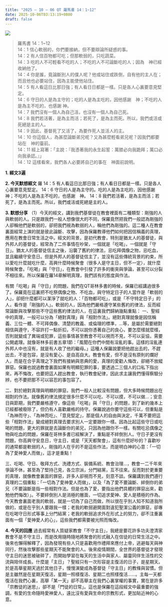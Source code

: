 ```yaml
---
title: "2025 – 10 – 06 QT 羅馬書 14：1~12"
date: 2025-10-06T03:13:19+0800
draft: false
---
```


![](/images/qt.jpg)
> 羅馬書 14：1~12  
> 14：1 信心軟弱的，你們要接納，但不要辯論所疑惑的事。  
> 14：2 有人信百物都可吃；但那軟弱的，只吃蔬菜。  
> 14：3 吃的人不可輕看不吃的人；不吃的人不可論斷吃的人；因為　神已經收納他了。  
> 14：4 你是誰，竟論斷別人的僕人呢？他或站住或跌倒，自有他的主人在；而且他也必要站住，因為主能使他站住。  
> 14：5 有人看這日比那日強；有人看日日都是一樣。只是各人心裏要意見堅定。  
> 14：6 守日的人是為主守的；吃的人是為主吃的，因他感謝　神；不吃的人是為主不吃的，也感謝 神。  
> 14：7 我們沒有一個人為自己活，也沒有一個人為自己死。  
> 14：8 我們若活著，是為主而活；若死了，是為主而死。所以，我們或活或死總是主的人。  
> 14：9 因此，基督死了又活了，為要作死人並活人的主。  
> 14：10 你這個人，為甚麼論斷弟兄呢？又為甚麼輕看弟兄呢？因我們都要站在　神的臺前。  
> 14：11 經上寫著：「主說：『我憑著我的永生起誓：萬膝必向我跪拜；萬口必向我承認。』」  
> 14：12 這樣看來，我們各人必要將自己的事在　神面前說明。  



**1.  經文3遍**

**2. 今天默想經文**
羅 14：5 有人看這日比那日強；有人看日日都是一樣。只是各人心裏要意見堅定。
14：6 守日的人是為主守的。吃的人是為主吃的，因他感謝　神；不吃的人是為主不吃的，也感謝　神。
14：8 我們若活著，是為主而活；若死了，是為主而死。所以，我們或活或死總是主的人。

**3. 默想分享**
（1）今天的經文，講到我們基督徒在教會裡面有二種類型：剛強的人與軟弱的人。只是跟我們一般人想像很大的不同，保羅竟然把我們一般認為剛強的人卻稱他們是軟弱的，卻把我們視為軟弱的人，稱他們為剛強的。這二種人在教會裏面經常上演的就是彼此論斷、攻擊，因為保羅教導他們如何把因信稱義的真理，應用在教會日常生活之中。經文的背景，是初代教會，特別是猶太人的基督徒，與外邦人的基督徒，經常為了二件事情在吵架，一個就是「吃喝」，一個就是「守日」。猶太人的基督徒信主之後，沿襲了舊約的律法，忌吃拜偶像之物，忌吃血，並且繼續守安息日。但是外邦人的基督徒信主了，並沒有這些傳統背景的約束，所以愛吃什麼就吃什麼，高興什麼時候聚會（很多人是守主日，但不一定），就什麼時候聚會。「吃喝」與「守日」，在教會中引發了許多的衝突與爭論，甚至可以分裂不相往來。所以保羅在羅14章解明真理，我們該有的態度與作法。

有關「吃喝」與「守日」的問題，我們在QT哥林多書的時候，保羅已經講過很多了。保羅竟在這裏把不吃祭偶像之物、不吃血，與守特定日子的人當作是「軟弱的人」，卻把什麼都可以潔淨了就吃的人：「百物都可吃」，或是「不守特定日子」的人，看作是「剛強的人」。軟弱的人，因為他們嚴格遵守某些舊約的律法，反而經常論斷與攻擊那些不守這些舊約律法的人，在這裏我們歸納幾點重點：
一、聖經中的真理，一般可以分為「絕對真理」與「相對作法」。絕對真理就像是因信稱義、三位一體、不可拜偶像、清楚的教義、或倫理的標準，…等，是屬於需要絕對相信與遵守，不容許打一點折扣，不可以說你憑著自己的良心，要怎麼樣就麼樣，否則就變成了異端或犯罪，這些事情甚至教會不可以視而不見，不可以妥協，需要公開處理。就像哥林多前書五章1節：「風聞在你們中間有淫亂的事。這樣的淫亂連外邦人中也沒有，就是有人收了他的繼母。」這種人保羅說要把他趕出去的，不趕出去，不是包容，是沒有愛心、是自高自大。教會有愛，但不是沒有原則的爛好人，而是在合乎真理之下我們有接納與恩典的愛，真理的愛勸人悔改，卻絕不放縱罪惡。保羅也說過教會裏面如果有明顯犯罪的事，要透過二三個人的口私下指出來，再不悔改，也要把這人趕出教會，執行教會紀律，因此求主讓我們懂得察驗分辨，也不要把那不可以容忍的事包容了。

二、對於絕對真理與明顯的罪惡，我們一般人比較沒有問題，但大多時候問題出在相對的作法。就像舊約律法規定很多什麼不可以吃、不可以摸，不可以做…；安息日與節期，我們要嚴格遵守，像這些「吃喝」與「守日」的問題，到了新約幾本上已經都被廢除了，但仍有人喜歡嚴格的持守。保羅說過你要守這些可以，但重點是「為神而守」、「為神而吃」、「意見堅定」，那是個人的自由與決定，千萬不要把這些「相對作法」變成絕對真理去要求別人一定要跟你一樣。因為比起這些守日或吃喝的問題，更大的罪就是去論斷你的弟兄，只因為他跟你不一樣。有關吃忌偶像之物與吃血的問題，保羅在哥林多書已經解決了，重點是不絆倒別人。守日子更沒有問題，你高興守安息日，守主日，或是「天天都聚會」，這有什麼好吵的？喜歡吵的通常都是軟弱的人，剛強的人在乎的不是這些作法，而是明白神的心意：「一切為了愛神愛人而做」，這才是重點！

三、吃喝、守日、敬拜方式、洗禮方式、裝備系統、教會治理…，教會一二千年來爭論不休，甚至為了堅持己見，各立宗派，分門結黨，互不往來。反而對於更重要的真理，就像教會裏面的罪惡，許多人卻視而不見，刻意不談。保羅講到我們遵行真理的二個重點：「一切為了愛神愛人而做」，以及「為了愛不要論斷、絆倒你的弟兄（不要論斷是指一些相對作法。但是也為了愛，要指出他們具體的罪惡出來，勸勉他們悔改）」。不要絆倒別人是消極的層面，一切追求愛神、愛人是積極的作為。今天教會裏面老我的軟弱，就是一切為了自己而做，所以很在乎別人知不知道我所做的，或是在乎別人要跟我一樣；老我的軟弱避開面對違犯聖潔公義的罪惡，卻專在吃喝守日形式等事上分門結黨；老我的軟弱追求外在形式上的努力，卻不注重裏面有一個「愛神愛人的心」，這些我們都需要被光照而悔改。

**4. 今天的回應**
過去經常有人質疑家教會「不守主日」，我總是要花許多功夫澄清家教會不是不守主日，而是改用隨時隨地將聚會的形式融入在信徒的日常生活之中。後來也懶得解釋了，因為發現有些人只是喜歡用作禮拜來應付上帝，逃避每天與神同行，然後攻擊那些星期天不能聚會的人。後來疫情期間，全世界的基督徒才發現守主日的迷思被破碎了，而開始學習在每天的生活中與家人、屬靈同伴生活性的交流與陪伴成長。什麼是「主日」？聖經只有一次形容是主復活的日子，是星期天。於是高舉星期天過於其他日子，慢慢演變成為基督徒「守主日」的教條與習慣。但是主雖然是在星期天復活，星期一照樣復活、星期二也照樣復活……。主每一天都復活在我們心裏，高舉「某一天」卻不高舉主在我們心裏掌權的事實，實在是許多「宗教徒的迷思」，卻不是「門徒的日常」。這也是保羅在這段經文中最重要的強調，有愛的生命隨時愛神愛人，遠比沒有愛與生命的宗教形式，更加貼近神的心意。

